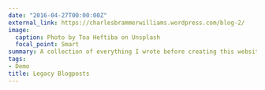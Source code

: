 ```yaml
---
date: "2016-04-27T00:00:00Z"
external_link: https://charlesbrammerwilliams.wordpress.com/blog-2/
image:
  caption: Photo by Toa Heftiba on Unsplash
  focal_point: Smart
summary: A collection of everything I wrote before creating this website in R.
tags:
- Demo
title: Legacy Blogposts
---
```

